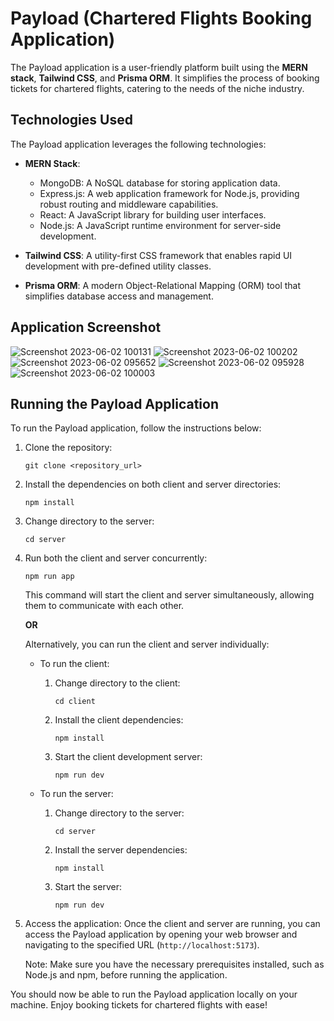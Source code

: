 # Payload (Chartered Flights Booking Application)

The Payload application is a user-friendly platform built using the **MERN stack**, **Tailwind CSS**, and **Prisma ORM**. It simplifies the process of booking tickets for chartered flights, catering to the needs of the niche industry.

## Technologies Used

The Payload application leverages the following technologies:

- **MERN Stack**:

  - MongoDB: A NoSQL database for storing application data.
  - Express.js: A web application framework for Node.js, providing robust routing and middleware capabilities.
  - React: A JavaScript library for building user interfaces.
  - Node.js: A JavaScript runtime environment for server-side development.

- **Tailwind CSS**: A utility-first CSS framework that enables rapid UI development with pre-defined utility classes.

- **Prisma ORM**: A modern Object-Relational Mapping (ORM) tool that simplifies database access and management.

## Application Screenshot
![Screenshot 2023-06-02 100131](https://github.com/subegshahi/payload-fyp-2022/assets/84019079/0301d218-1b91-4c35-8430-e3a586d1d0f4)
![Screenshot 2023-06-02 100202](https://github.com/subegshahi/payload-fyp-2022/assets/84019079/69c36c61-0f82-40eb-9859-5b96e7042826)
![Screenshot 2023-06-02 095652](https://github.com/subegshahi/payload-fyp-2022/assets/84019079/e460ed1a-6bf9-4cec-b770-ea4d41198597)
![Screenshot 2023-06-02 095928](https://github.com/subegshahi/payload-fyp-2022/assets/84019079/f0edb7b8-013e-49c7-83ac-ae3ce0c03f7a)
![Screenshot 2023-06-02 100003](https://github.com/subegshahi/payload-fyp-2022/assets/84019079/0e13ae68-361f-4193-8556-c554cc441c44)

## Running the Payload Application

To run the Payload application, follow the instructions below:

1. Clone the repository:

   ```
   git clone <repository_url>
   ```

2. Install the dependencies on both client and server directories:

   ```
   npm install
   ```

3. Change directory to the server:

   ```
   cd server
   ```

4. Run both the client and server concurrently:

   ```
   npm run app
   ```

   This command will start the client and server simultaneously, allowing them to communicate with each other.

   **OR**

   Alternatively, you can run the client and server individually:

   - To run the client:

     1. Change directory to the client:

        ```
        cd client
        ```

     2. Install the client dependencies:

        ```
        npm install
        ```

     3. Start the client development server:
        ```
        npm run dev
        ```

   - To run the server:

     1. Change directory to the server:

        ```
        cd server
        ```

     2. Install the server dependencies:

        ```
        npm install
        ```

     3. Start the server:
        ```
        npm run dev
        ```

5. Access the application:
   Once the client and server are running, you can access the Payload application by opening your web browser and navigating to the specified URL (`http://localhost:5173`).

   Note: Make sure you have the necessary prerequisites installed, such as Node.js and npm, before running the application.

You should now be able to run the Payload application locally on your machine. Enjoy booking tickets for chartered flights with ease!
